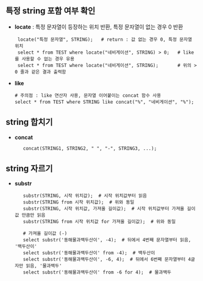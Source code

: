 ## 특정 string 포함 여부 확인 
 - **locate** : 특정 문자열이 등장하는 위치 반환, 특정 문자열이 없는 경우 0 반환
     ``` MySQL
      locate("특정 문자열", STRING);   # return : 값 없는 경우 0, 특정 문자열 위치
      select * from TEST where locate("네비게이션", STRING) > 0;   # like를 사용할 수 없는 경우 유용
      select * from TEST where locate("네비게이션", STRING);       # 위의 > 0 줄과 같은 결과 출력함
      ``` 
 - **like**
     ``` MySQL
     # 주의점 : like 연산자 사용, 문자열 이어붙이는 concat 함수 사용
     select * from TEST where STRING like concat("%", "네비게이션", "%");
     ```
     
## string 합치기
 - **concat**
    ``` MySQL
       concat(STRING1, STRING2, " ", "-", STRING3, ...);
    ```

## string 자르기
 - **substr**
   ``` MySQL
      substr(STRING, 시작 위치값);  # 시작 위치값부터 읽음
      substr(STRING from 시작 위치값);  # 위와 동일
      substr(STRING, 시작 위치값, 가져올 길이값);  # 시작 위치값부터 가져올 길이값 만큼만 읽음
      substr(STRING from 시작 위치값 for 가져올 길이값);  # 위와 동일
      
      # 가져올 길이값 (-)
      select substr('동해물과백두산이', -4);  # 뒤에서 4번째 문자열부터 읽음, '백두산이'
      select substr('동해물과백두산이' from -4);  # 백두산이
      select substr('동해물과백두산이', -6, 4);  # 뒤에서 6번째 문자열부터 4글자만 읽음, '물과백두'
      select substr('동해물과백두산이' from -6 for 4);  # 물과백두
   ```
